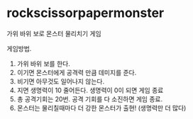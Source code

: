 # rockscissorpapermonster
가위 바위 보로 몬스터 물리치기 게임

게임방법.
1. 가위 바위 보를 한다.
2. 이기면 몬스터에게 공격력 만큼 데미지를 준다.
3. 비기면 아무것도 일어나지 않는다.
4. 지면 생명력이 10 줄어든다. 생명력이 0이 되면 게임 종료
5. 총 공격기회는 20번. 공격 기회를 다 소진하면 게임 종료.
6. 몬스터는 물리칠때마다 더 강한 몬스터가 출현! (생명력만 더 많다)

